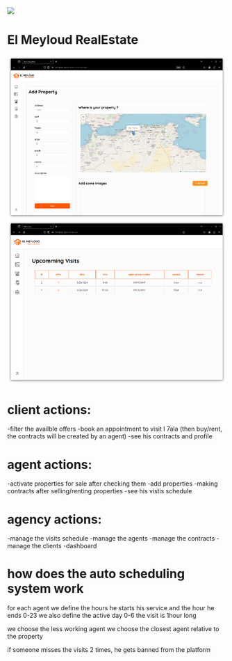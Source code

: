 <img src="https://github.com/zaqks/el_meyloud_RE/blob/f3a5c8c45025986354d71c5431c476e529365bd6/api/src/main/resources/static/media/images/logo/text.svg">

# El Meyloud RealEstate

<img src="https://github.com/zaqks/1/blob/e709115f32887e1697013f53c91dc7b40338e6bd/docs/Screenshot_20240520_005654.png">

<img src="https://github.com/zaqks/1/blob/e709115f32887e1697013f53c91dc7b40338e6bd/docs/Screenshot_20240520_005820.png">


# client actions:
-filter the availble offers 
-book an appointment to visit l 7ala (then buy/rent, the contracts will be created by an agent)
-see his contracts and profile

# agent actions:
-activate properties for sale after checking them
-add properties
-making contracts after selling/renting properties
-see his vistis schedule

# agency actions:
-manage the visits schedule
-manage the agents
-manage the contracts
-manage the clients
-dashboard



# how does the auto scheduling system work
for each agent we define the hours he starts his service and the hour he ends 0-23
we also define the active day 0-6
the visit is 1hour long

we choose the less working agent
we choose the closest agent relative to the property

if someone misses the visits 2 times, he gets banned from the platform

